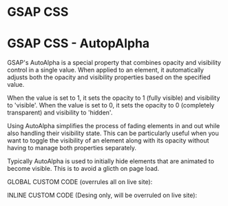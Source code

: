 # GSAP CSS

# GSAP CSS - AutopAlpha

GSAP's AutoAlpha is a special property that combines opacity and visibility control in a single value. When applied to an element, it automatically adjusts both the opacity and visibility properties based on the specified value.

When the value is set to 1, it sets the opacity to 1 (fully visible) and visibility to 'visible'.
When the value is set to 0, it sets the opacity to 0 (completely transparent) and visibility to 'hidden'.

Using AutoAlpha simplifies the process of fading elements in and out while also handling their visibility state. This can be particularly useful when you want to toggle the visibility of an element along with its opacity without having to manage both properties separately.

Typically AutoAlpha is used to initially hide elements that are animated to become visible. This is to avoid a glicth on page load.

GLOBAL CUSTOM CODE (overrules all on live site):

<style>
    // Hides all AutoAlpha elements on page load.
    [autoalpha="visible"], [autoalpha="hidden"] 
        { visibility:hidden }

    // Makes sure elements are still visible in WF Editor Mode
    html.w-editor [autoalpha="visible"], html.w-editor [autoalpha="hidden"] 
        { visibility:visible !important }
</style>

INLINE CUSTOM CODE (Desing only, will be overruled on live site):

<style>
    // Shows AutoAlpha elements
    [autoalpha="visible"] 
        { visibility:visible; }
    // Hides AutoAlpha elements
    [autoalpha="hidden"]  
        { visibility:hidden; }
</style>
